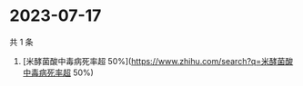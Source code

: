 # 2023-07-17

共 1 条

<!-- BEGIN ZHIHUSEARCH -->
<!-- 最后更新时间 Mon Jul 17 2023 04:07:22 GMT+0800 (China Standard Time) -->
1. [米酵菌酸中毒病死率超 50%](https://www.zhihu.com/search?q=米酵菌酸中毒病死率超 50%)
<!-- END ZHIHUSEARCH -->

